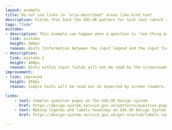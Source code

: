 ```yaml
---
layout: example
title: Do not use links in ‘aria-described’ areas like hint text
description: Fields that hack the GOV.UK pattern for hint text (which should be a paragraph of text only)
tags: "Code"
mistake:
- description: This example can happen when a question is 'one thing per page' or if multiple things are on a page.
  link: mistake
  height: 500px
  reason: Hints (information between the input legend and the input field) must be simple without complex formatting or links. If extra formatting like lists and links are put in the hint area between an input legend and the input, a screenreader may not read them correctly.
- description:
  link: mistake-2
  height: 400px
  reason: Hints within input fields will not be read by the screenreader
improvement:
- link: improved
  height: 450px
  reason: Simple hints will be read out as expected by screen readers. If the input needs significant guidance and links, it should be rewritten as a complex question.

links:
    - text: Complex question pages on the GOV.UK Design system
      href: https://design-system.service.gov.uk/patterns/question-pages/#asking-complex-questions-without-using-hint-text
    - text: Making legends and labels headings on GOV.UK Design System
      href: https://design-system.service.gov.uk/get-started/labels-legends-headings/

---
```

